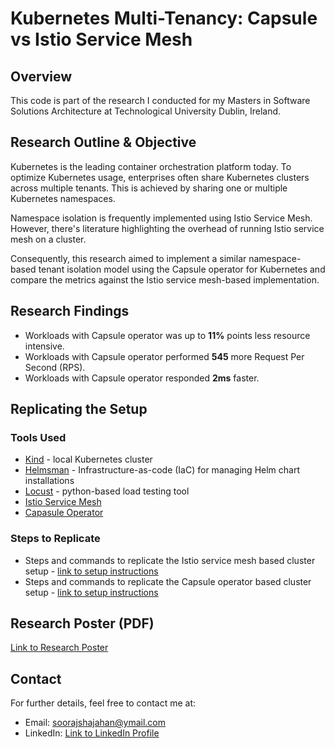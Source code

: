 # Kubernetes Multi-Tenancy: Capsule vs Istio Service Mesh

## Overview

This code is part of the research I conducted for my Masters in Software Solutions Architecture at Technological University Dublin, Ireland.

## Research Outline & Objective

Kubernetes is the leading container orchestration platform today. To optimize Kubernetes usage, enterprises often share Kubernetes clusters across multiple tenants. This is achieved by sharing one or multiple Kubernetes namespaces.

Namespace isolation is frequently implemented using Istio Service Mesh. However, there's literature highlighting the overhead of running Istio service mesh on a cluster.

Consequently, this research aimed to implement a similar namespace-based tenant isolation model using the Capsule operator for Kubernetes and compare the metrics against the Istio service mesh-based implementation.

## Research Findings

* Workloads with Capsule operator was up to **11%** points less resource intensive.
* Workloads with Capsule operator performed **545** more Request Per Second (RPS).
* Workloads with Capsule operator responded **2ms** faster.

## Replicating the Setup

### Tools Used

* [Kind](https://kind.sigs.k8s.io/) - local Kubernetes cluster
* [Helmsman](https://github.com/Praqma/helmsman) - Infrastructure-as-code (IaC) for managing Helm chart installations
* [Locust](https://locust.io/) - python-based load testing tool
* [Istio Service Mesh](https://locust.io/)
* [Capasule Operator](https://capsule.clastix.io/)

### Steps to Replicate

* Steps and commands to replicate the Istio service mesh based cluster setup - [link to setup instructions](./istio-cluster-setup.md)
* Steps and commands to replicate the Capsule operator based cluster setup - [link to setup instructions](./capsule-cluster-setup.md)

## Research Poster (PDF)

[Link to Research Poster](./Research_Poster.pdf)

## Contact

For further details, feel free to contact me at:

* Email: soorajshajahan@ymail.com
* LinkedIn: [Link to LinkedIn Profile](https://www.linkedin.com/in/soorajshajahan/)